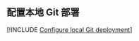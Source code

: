 ## <a name="configure-local-git-deployment"></a>配置本地 Git 部署

[!INCLUDE [Configure local Git deployment](app-service-web-configure-local-git-no-h.md)]